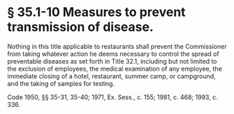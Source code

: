 # § 35.1-10 Measures to prevent transmission of disease.

<p>Nothing in this title applicable to restaurants shall prevent the Commissioner from taking whatever action he deems necessary to control the spread of preventable diseases as set forth in Title 32.1, including but not limited to the exclusion of employees, the medical examination of any employee, the immediate closing of a hotel, restaurant, summer camp, or campground, and the taking of samples for testing.</p><p>Code 1950, §§ 35-31, 35-40; 1971, Ex. Sess., c. 155; 1981, c. 468; 1993, c. 336.</p>
